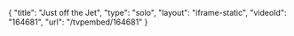 {
    "title": "Just off the Jet",
    "type": "solo",
    "layout": "iframe-static",
    "videoId": "164681",
    "url": "\/tvpembed\/164681"
}